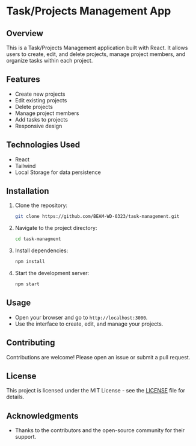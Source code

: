 # Task/Projects Management App

## Overview
This is a Task/Projects Management application built with React. It allows users to create, edit, and delete projects, manage project members, and organize tasks within each project.

## Features
- Create new projects
- Edit existing projects
- Delete projects
- Manage project members
- Add tasks to projects
- Responsive design

## Technologies Used
- React
- Tailwind
- Local Storage for data persistence

## Installation
1. Clone the repository:
   ```bash
   git clone https://github.com/BEAM-WD-0323/task-management.git
   ```
2. Navigate to the project directory:
   ```bash
   cd task-managment
   ```
3. Install dependencies:
   ```bash
   npm install
   ```
4. Start the development server:
   ```bash
   npm start
   ```

## Usage
- Open your browser and go to `http://localhost:3000`.
- Use the interface to create, edit, and manage your projects.

## Contributing
Contributions are welcome! Please open an issue or submit a pull request.

## License
This project is licensed under the MIT License - see the [LICENSE](LICENSE) file for details.

## Acknowledgments
- Thanks to the contributors and the open-source community for their support.
